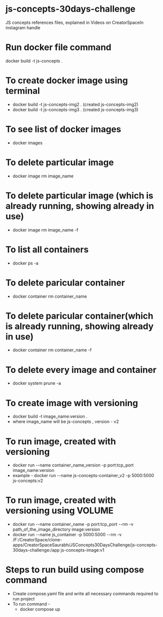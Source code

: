 # js-concepts-30days-challenge

JS concepts references files, explained in Videos on CreatorSpaceIn instagram handle

# Run docker file command

docker build -t js-concepts .

# To create docker image using terminal

- docker build -t js-concepts-img2 . (created js-concepts-img2)
- docker build -t js-concepts-img3 . (created js-concepts-img3)

# To see list of docker images

- docker images

# To delete particular image

- docker image rm image_name

# To delete particular image (which is already running, showing already in use)

- docker image rm image_name -f

# To list all containers

- docker ps -a

# To delete paricular container

- docker container rm container_name

# To delete paricular container(which is already running, showing already in use)

- docker container rm container_name -f

# To delete every image and container

- docker system prune -a

# To create image with versioning

- docker build -t image_name:version .
- where image_name will be js-concepts , version - v2

# To run image, created with versioning

- docker run --name container_name_version -p port:tcp_port image_name:version
- example - docker run --name js-concepts-container_v2 -p 5000:5000 js-concepts:v2

# To run image, created with versioning using VOLUME

- docker run --name container_name -p port:tcp_port --rm -v path_of_the_image_directory image:version
- docker run --name js_container -p 5000:5000 --rm -v /F:/CreatorSpace/clone-apps/CreatorSpaceSaurabh/JSConcepts30DaysChallenge/js-concepts-30days-challenge:/app js-concepts-image:v1

# Steps to run build using compose command

- Create compose.yaml file and write all necessary commands required to run project
- To run command -
  - docker compose up
